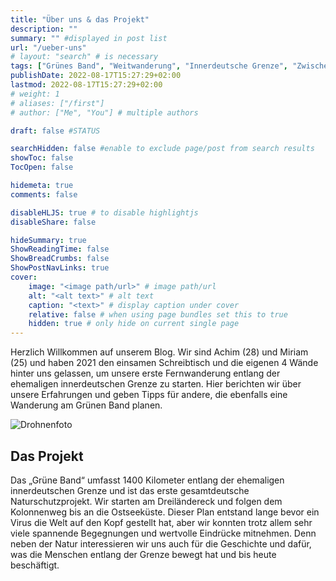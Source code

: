 ```yaml
---
title: "Über uns & das Projekt"
description: ""
summary: "" #displayed in post list
url: "/ueber-uns"
# layout: "search" # is necessary
tags: ["Grünes Band", "Weitwanderung", "Innerdeutsche Grenze", "Zwischen Ost und West"]
publishDate: 2022-08-17T15:27:29+02:00
lastmod: 2022-08-17T15:27:29+02:00
# weight: 1
# aliases: ["/first"]
# author: ["Me", "You"] # multiple authors

draft: false #STATUS

searchHidden: false #enable to exclude page/post from search results
showToc: false
TocOpen: false

hidemeta: true
comments: false

disableHLJS: true # to disable highlightjs
disableShare: false

hideSummary: true
ShowReadingTime: false
ShowBreadCrumbs: false
ShowPostNavLinks: true
cover:
    image: "<image path/url>" # image path/url
    alt: "<alt text>" # alt text
    caption: "<text>" # display caption under cover
    relative: false # when using page bundles set this to true
    hidden: true # only hide on current single page
---
```


Herzlich Willkommen auf unserem Blog. Wir sind Achim (28) und Miriam (25) und haben 2021 den einsamen Schreibtisch und die eigenen 4 Wände hinter uns gelassen, um unsere erste Fernwanderung entlang der ehemaligen innerdeutschen Grenze zu starten. Hier berichten wir über unsere Erfahrungen und geben Tipps für andere, die ebenfalls eine Wanderung am Grünen Band planen.

![Drohnenfoto](/ueber-uns/equipment-drone.jpg)

## Das Projekt

Das „Grüne Band“ umfasst 1400 Kilometer entlang der ehemaligen innerdeutschen Grenze und ist das erste gesamtdeutsche Naturschutzprojekt. Wir starten am Dreiländereck und folgen dem Kolonnenweg bis an die Ostseeküste. Dieser Plan entstand lange bevor ein Virus die Welt auf den Kopf gestellt hat, aber wir konnten trotz allem sehr viele spannende Begegnungen und wertvolle Eindrücke mitnehmen. Denn neben der Natur interessieren wir uns auch für die Geschichte und dafür, was die Menschen entlang der Grenze bewegt hat und bis heute beschäftigt.
